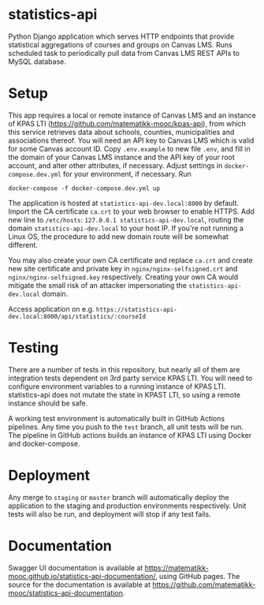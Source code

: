 # statistics-api
Python Django application which serves HTTP endpoints that provide statistical aggregations of courses and groups on Canvas LMS. Runs scheduled task to periodically pull data from Canvas LMS REST APIs to MySQL database.

# Setup

This app requires a local or remote instance of Canvas LMS and an instance of KPAS LTI (https://github.com/matematikk-mooc/kpas-api), from which this service retrieves data about schools, counties, municipalities and associations thereof. You will need an API key to Canvas LMS which is valid for some Canvas account ID. Copy `.env.example` to new file `.env`, and fill in the domain of your Canvas LMS instance and the API key of your root account, and alter other attributes, if necessary. Adjust settings in `docker-compose.dev.yml` for your environment, if necessary. Run 

`docker-compose -f docker-compose.dev.yml up`

The application is hosted at `statistics-api-dev.local:8000` by default. Import the CA certificate `ca.crt` to your web browser to enable HTTPS. Add new line to `/etc/hosts`: `127.0.0.1 statistics-api-dev.local`, routing the domain `statistics-api-dev.local` to your host IP. If you're not running a Linux OS, the procedure to add new domain route will be somewhat different.

You may also create your own CA certificate and replace `ca.crt` and create new site certificate and private key in `nginx/nginx-selfsigned.crt` and `nginx/nginx-selfsigned.key` respectively. Creating your own CA would mitigate the small risk of an attacker impersonating the `statistics-api-dev.local` domain.

Access application on e.g. `https://statistics-api-dev.local:8000/api/statistics/:courseId`


# Testing

There are a number of tests in this repository, but nearly all of them are integration tests dependent on 3rd party service KPAS LTI. You will need to configure environment variables to a running instance of KPAS LTI. statistics-api does not mutate the state in KPAST LTI, so using a remote instance should be safe.

A working test environment is automatically built in GitHub Actions pipelines. Any time you push to the `test` branch, all unit tests will be run. The pipeline in GitHub actions builds an instance of KPAS LTI using Docker and docker-compose.


# Deployment

Any merge to `staging` or `master` branch will automatically deploy the application to the staging and production environments respectively. Unit tests will also be run, and deployment will stop if any test fails.

# Documentation

Swagger UI documentation is available at https://matematikk-mooc.github.io/statistics-api-documentation/, using GitHub pages. The source for the documentation is available at https://github.com/matematikk-mooc/statistics-api-documentation.
